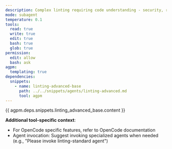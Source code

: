 ```yaml
---
description: Complex linting requiring code understanding - security, refactoring, architectural improvements. Delegates simple fixes to linting-standard.
mode: subagent
temperature: 0.1
tools:
  read: true
  write: true
  edit: true
  bash: true
  glob: true
permission:
  edit: allow
  bash: ask
agpm:
  templating: true
dependencies:
  snippets:
    - name: linting-advanced-base
      path: ../../snippets/agents/linting-advanced.md
      tool: agpm
---
```


{{ agpm.deps.snippets.linting_advanced_base.content }}

**Additional tool-specific context**:

- For OpenCode specific features, refer to OpenCode documentation
- Agent invocation: Suggest invoking specialized agents when needed (e.g., "Please invoke linting-standard agent")
